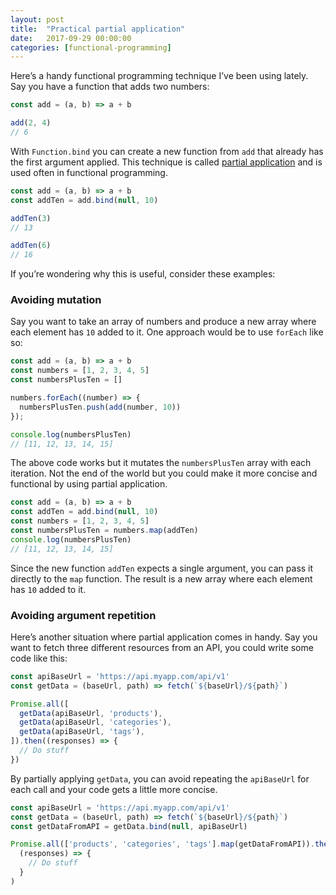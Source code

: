 ```yaml
---
layout: post
title:  "Practical partial application"
date:   2017-09-29 00:00:00
categories: [functional-programming]
---
```


Here’s a handy functional programming technique I’ve been using lately. Say you have a function that adds two numbers:
```js
const add = (a, b) => a + b

add(2, 4)
// 6
```

With `Function.bind` you can create a new function from `add` that already has the first argument applied. This technique is called [partial application](https://en.wikipedia.org/wiki/Partial_application) and is used often in functional programming.

```js
const add = (a, b) => a + b
const addTen = add.bind(null, 10)

addTen(3)
// 13

addTen(6)
// 16
```

If you’re wondering why this is useful, consider these examples:

### Avoiding mutation

Say you want to take an array of numbers and produce a new array where each element has `10` added to it. One approach would be to use `forEach` like so:

```js
const add = (a, b) => a + b
const numbers = [1, 2, 3, 4, 5]
const numbersPlusTen = []

numbers.forEach((number) => {
  numbersPlusTen.push(add(number, 10))
});

console.log(numbersPlusTen)
// [11, 12, 13, 14, 15]
```

The above code works but it mutates the `numbersPlusTen` array with each iteration. Not the end of the world but you could make it more concise and functional by using partial application.

```js
const add = (a, b) => a + b
const addTen = add.bind(null, 10)
const numbers = [1, 2, 3, 4, 5]
const numbersPlusTen = numbers.map(addTen)
console.log(numbersPlusTen)
// [11, 12, 13, 14, 15]
```

Since the new function `addTen` expects a single argument, you can pass it directly to the `map` function. The result is a new array where each element has `10` added to it.


### Avoiding argument repetition

Here’s another situation where partial application comes in handy. Say you want to fetch three different resources from an API, you could write some code like this:

```js
const apiBaseUrl = 'https://api.myapp.com/api/v1'
const getData = (baseUrl, path) => fetch(`${baseUrl}/${path}`)

Promise.all([
  getData(apiBaseUrl, 'products'),
  getData(apiBaseUrl, 'categories'),
  getData(apiBaseUrl, 'tags'),
]).then((responses) => {
  // Do stuff
})
```

By partially applying `getData`, you can avoid repeating the `apiBaseUrl` for each call and your code gets a little more concise.

```js
const apiBaseUrl = 'https://api.myapp.com/api/v1'
const getData = (baseUrl, path) => fetch(`${baseUrl}/${path}`)
const getDataFromAPI = getData.bind(null, apiBaseUrl)

Promise.all(['products', 'categories', 'tags'].map(getDataFromAPI)).then(
  (responses) => {
    // Do stuff
  }
)
```

